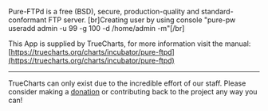 Pure-FTPd is a free (BSD), secure, production-quality and standard-conformant FTP server. [br]Creating user by using console "pure-pw useradd admin -u 99 -g 100 -d /home/admin -m"[/br]

This App is supplied by TrueCharts, for more information visit the manual: [https://truecharts.org/charts/incubator/pure-ftpd](https://truecharts.org/charts/incubator/pure-ftpd)

---

TrueCharts can only exist due to the incredible effort of our staff.
Please consider making a [donation](https://truecharts.org/about/sponsor) or contributing back to the project any way you can!
